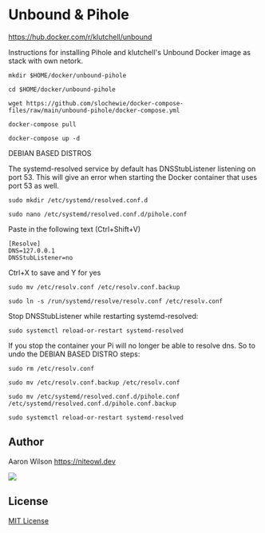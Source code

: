 # Unbound & Pihole
https://hub.docker.com/r/klutchell/unbound

Instructions for installing Pihole and klutchell's Unbound Docker image as stack with own netork.
```
mkdir $HOME/docker/unbound-pihole
```
```
cd $HOME/docker/unbound-pihole
```
```
wget https://github.com/slochewie/docker-compose-files/raw/main/unbound-pihole/docker-compose.yml
```
```
docker-compose pull
```
```
docker-compose up -d
```


DEBIAN BASED DISTROS

The systemd-resolved service by default has DNSStubListener
listening on port 53. This will give an error when starting
the Docker container that uses port 53 as well.

```
sudo mkdir /etc/systemd/resolved.conf.d
```
```
sudo nano /etc/systemd/resolved.conf.d/pihole.conf
```
Paste in the following text (Ctrl+Shift+V)
```
[Resolve]
DNS=127.0.0.1
DNSStubListener=no
```
Ctrl+X to save and Y for yes
```
sudo mv /etc/resolv.conf /etc/resolv.conf.backup
```
```
sudo ln -s /run/systemd/resolve/resolv.conf /etc/resolv.conf
```
Stop DNSStubListener while restarting systemd-resolved:
```
sudo systemctl reload-or-restart systemd-resolved
```

If you stop the container your Pi will no longer be able to resolve dns.
So to undo the DEBIAN BASED DISTRO steps:
```
sudo rm /etc/resolv.conf
```
```
sudo mv /etc/resolv.conf.backup /etc/resolv.conf
```
```
sudo mv /etc/systemd/resolved.conf.d/pihole.conf /etc/systemd/resolved.conf.d/pihole.conf.backup
```
```
sudo systemctl reload-or-restart systemd-resolved
```



## Author

Aaron Wilson <https://niteowl.dev>

[![](https://cdn.buymeacoffee.com/buttons/default-blue.png)](https://www.buymeacoffee.com/slochewie)

## License

[MIT License](./LICENSE)